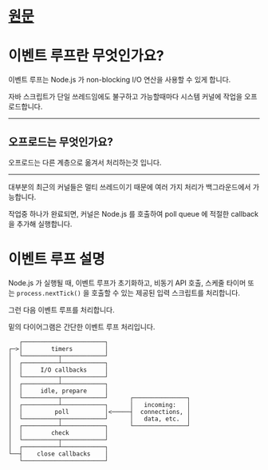 # [원문](https://nodejs.org/en/docs/guides/event-loop-timers-and-nexttick/)
# 이벤트 루프란 무엇인가요?
이벤트 루프는 Node.js 가 non-blocking I/O 연산을 사용할 수 있게 합니다.

자바 스크립트가 단일 쓰레드임에도 불구하고 가능할때마다 시스템 커널에 작업을 오프로드합니다.

---
## 오프로드는 무엇인가요?
오프로드는 다른 계층으로 옮겨서 처리하는것 입니다.

---
대부분의 최근의 커널들은 멀티 쓰레드이기 때문에 여러 가지 처리가 백그라운드에서 가능합니다.

작업중 하나가 완료되면, 커널은 Node.js 를 호출하여 poll queue 에 적절한 callback 을 추가해 실행합니다.
# 이벤트 루프 설명
Node.js 가 실행될 때, 이벤트 루프가 초기화하고, 비동기 API 호출, 스케줄 타이머 또는 `process.nextTick()` 을 호출할 수 있는 제공된 입력 스크립트를 처리합니다.

그런 다음 이벤트 루프를 처리합니다.

밑의 다이어그램은 간단한 이벤트 루프 처리입니다.
```
   ┌───────────────────────┐
┌─>│        timers         │
│  └──────────┬────────────┘
│  ┌──────────┴────────────┐
│  │     I/O callbacks     │
│  └──────────┬────────────┘
│  ┌──────────┴────────────┐
│  │     idle, prepare     │
│  └──────────┬────────────┘      ┌───────────────┐
│  ┌──────────┴────────────┐      │   incoming:   │
│  │         poll          │<─────┤  connections, │
│  └──────────┬────────────┘      │   data, etc.  │
│  ┌──────────┴────────────┐      └───────────────┘
│  │        check          │
│  └──────────┬────────────┘
│  ┌──────────┴────────────┐
└──┤    close callbacks    │
   └───────────────────────┘
```